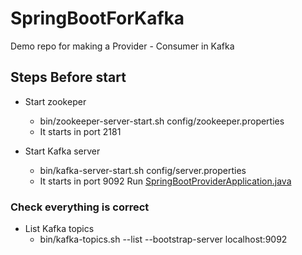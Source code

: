 # SpringBootForKafka
Demo repo for making a Provider - Consumer in Kafka
## Steps Before start

- Start zookeper
    - bin/zookeeper-server-start.sh config/zookeeper.properties 
    - It starts in port 2181

- Start Kafka server
    - bin/kafka-server-start.sh config/server.properties
    - It starts in port 9092
Run [SpringBootProviderApplication.java](SpringBootProvider%2Fsrc%2Fmain%2Fjava%2Fcom%2Fkafka%2Fprovider%2FSpringBootProviderApplication.java)
### Check everything is correct
- List Kafka topics
    - bin/kafka-topics.sh --list --bootstrap-server localhost:9092
